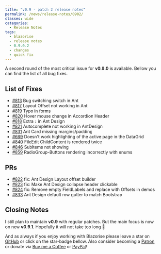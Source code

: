```yaml
---
title: "v0.9 - patch 2 release notes"
permalink: /news/release-notes/0902/
classes: wide
categories:
  - Release Notes
tags:
  - blazorise
  - release notes
  - 0.9.0.2
  - changes
  - quick fix
---
```


A second round of the most critical issue for **v0.9.0** is available. Bellow you can find the list of all bug fixes.

## List of Fixes

- [#813](https://github.com/stsrki/Blazorise/issues/813) Bug switching switch in Ant
- [#817](https://github.com/stsrki/Blazorise/issues/817) Layout Offset not working in Ant
- [#819](https://github.com/stsrki/Blazorise/issues/819) Typo in forms
- [#820](https://github.com/stsrki/Blazorise/issues/820) Hover mouse change in Accordion Header
- [#818](https://github.com/stsrki/Blazorise/issues/818) Extra `:` in Ant Design
- [#821](https://github.com/stsrki/Blazorise/issues/821) Autocomplete not working in AntDesign
- [#831](https://github.com/stsrki/Blazorise/issues/831) Ant Card missing margins/padding
- [#669](https://github.com/stsrki/Blazorise/issues/669) Doesn't work highlighting of the active page in the DataGrid
- [#840](https://github.com/stsrki/Blazorise/issues/840) FileEdit ChildContent is rendered twice
- [#846](https://github.com/stsrki/Blazorise/issues/846) SubItems not showing
- [#859](https://github.com/stsrki/Blazorise/issues/859) RadioGroup-Buttons rendering incorrectly with enums

## PRs

- [#822](https://github.com/stsrki/Blazorise/pull/822) fix: Ant Design Layout offset builder
- [#823](https://github.com/stsrki/Blazorise/pull/823) fix: Make Ant Design collapse header clickable
- [#824](https://github.com/stsrki/Blazorise/pull/824) fix: Remove empty FieldLabels and replace with Offsets in demos
- [#833](https://github.com/stsrki/Blazorise/pull/833) Ant Design default row gutter to match Bootstrap

## Closing Notes

I still plan to maintain **v0.9** with regular patches. But the main focus is now on new **v0.9.1**. Hopefully it will not take too long 🤞

And as always if you enjoy working with Blazorise please leave a star on [GitHub](https://github.com/stsrki/Blazorise) or click on the star-badge bellow. Also consider becoming a [Patron](https://www.patreon.com/mladenmacanovic) or donate via [Buy me a Coffee](https://www.buymeacoffee.com/mladenmacanovic) or [PayPal](https://www.paypal.me/mladenmacanovic)!
